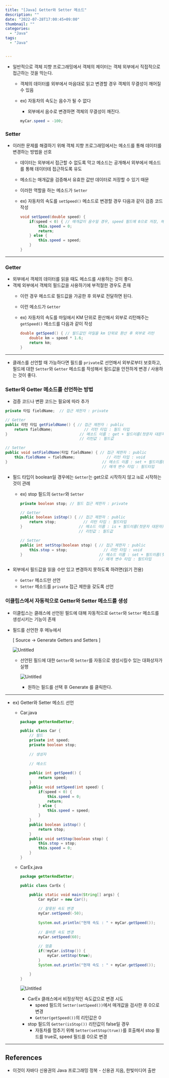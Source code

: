 ```yaml
---
title: "[Java] Getter와 Setter 메소드"
description: ""
date: "2022-07-28T17:00:45+09:00"
thumbnail: ""
categories:
  - "Java"
tags:
  - "Java"


---
```

<!--more-->

- 일반적으로 객체 지향 프로그래밍에서 객체의 제이터는 객체 외부에서 직접적으로 접근하는 것을 막는다.
    - 객체의 데이터를 외부에서 마음대로 읽고 변경할 경우 객체의 무결성이 깨어질 수 있음
    - ex) 자동차의 속도는 음수가 될 수 없다
        - 외부에서 음수로 변경하면 객체의 무결성이 깨진다.
        
        ```java
        myCar.speed = -100;
        ```
        

### Setter

- 이러한 문제를 해결하기 위해 객체 지향 프로그래밍에서는 메소드를 통해 데이터를 변경하는 방법을 선호
    - 데이터는 외부에서 접근할 수 없도록 막고 메소드는 공개해서 외부에서 메소드를 통해 데이터테 접근하도록 유도
    - 메소드는 매개값을 검증해서 유효한 값만 데이터로 저장할 수 있기 때문
    - 이러한 역할을 하는 메소드가 `Setter`
    - ex) 자동차의 속도를 `setSpeed()` 메소드로 변경할 경우 다음과 같이 검증 코드 작성
        
        ```java
        void setSpeed(double speed) {
        	if(speed < 0) { // 매개값이 음수일 경우, speed 필드에 0으로 저장, 메소드 종료
        		this.speed = 0;
        		return;
        	} else {
        		this.speed = speed;
        	}
        }
        ```
        

---

### Getter

- 외부에서 객체의 데이터를 읽을 때도 메소드를 사용하는 것이 좋다.
- 객체 외부에서 객체의 필드값을 사용하기에 부적절한 경우도 존재
    - 이런 경우 메소드로 필드값을 가공한 후 외부로 전달하면 된다.
    - 이런 메소드가 `Getter`
    - ex) 자동차의 속도를 마일에서 KM 단위로 환산해서 외부로 리턴해주는 `getSpeed()` 메소드를 다음과 같이 작성
        
        ```java
        double getSpeed() { // 필드값인 마일을 km 단위로 환산 후 외부로 리턴
        	double km = speed * 1.6;
        	return km;
        }
        ```
        

---

- 클래스를 선언할 때 가능하다면 필드를 `private`로 선언해서 외부로부터 보호하고, 필드에 대한 `Setter`와 `Getter` 메소드를 작성해서 필드값을 안전하게 변경 / 사용하는 것이 좋다.

### Setter와 Getter 메소드를 선언하는 방법

- 검증 코드나 변환 코드는 필요에 따라 추가

```java
private 타입 fieldName;  // 접근 제한자 : private

// Getter
public 리턴 타입 getFieldName() { // 접근 제한자 : public
	return fieldName;              // 리턴 타입 : 필드 타입
}                                // 메소드 이름 : get + 필드이름(첫문자 대문자)
                                 // 리턴값 : 필드값

// Setter
public void setFieldName(타입 fieldName) { // 접근 제한자 : public
	this.fieldName = fieldName;              // 리턴 타입 : void
}                                          // 메소드 이름 : set + 필드이름(첫문자 대문자)
                                           // 매개 변수 타입 : 필드타입
```

- 필드 타입이 boolean일 경우에는 `Getter`는 get으로 시작하지 않고 is로 시작하는 것이 관례
    - ex) stop 필드의 `Getter`와 `Setter`
        
        ```java
        private boolean stop; // 필드 접근 제한자 : private
        
        // Getter
        public boolean isStop() { // 접근 제한자 : public
        	return stop;            // 리턴 타입 : 필드타입
        }                         // 메소드 이름 : is + 필드이름(첫문자 대문자)
                                  // 리턴값 : 필드값
        
        // Setter
        public int setStop(boolean stop) { // 접근 제한자 : public
        	this.stop = stop;                // 리턴 타입 : void
        }                                  // 메소드 이름 : set + 필드이름(첫문자 대문자)
                                           // 매개 변수 타입 : 필드타입
        ```
        
- 외부에서 필드값을 읽을 수만 있고 변경하지 못하도록 하려면(읽기 전용)
    - `Getter` 메소드만 선언
    - `Setter` 메소드를 `private` 접근 제한을 갖도록 선언

### 이클립스에서 자동적으로 Getter와 Setter 메소드를 생성

- 이클립스는 클래스에 선언된 필드에 대해 자동적으로 `Getter`와 `Setter` 메소드를 생성시키는 기능이 존재
- 필드를 선언한 후 메뉴에서
    
    [ Source → Generate Getters and Setters ]
    
    ![Untitled](/images/lang_java/class/Getter와_Setter_메소드/Untitled.png)
    
    - 선언된 필드에 대한 `Getter`와 `Setter`를 자동으로 생성시킬수 있는 대화상자가 실행
        
        ![Untitled](/images/lang_java/class/Getter와_Setter_메소드/Untitled%201.png)
        
        - 원하는 필드를 선택 후 Generate 를 클릭한다.

---

- ex)  Getter와 Setter 메소드 선언
    - Car.java
        
        ```java
        package getterAndSetter;
        
        public class Car {
        	// 필드
        	private int speed;
        	private boolean stop;
        	
        	// 생성자
        	
        	// 메소드
        	
        	public int getSpeed() {
        		return speed;
        	}
        	public void setSpeed(int speed) {
        		if(speed < 0) {
        			this.speed = 0;
        			return;
        		} else {
        			this.speed = speed;
        		}
        	}
        	public boolean isStop() {
        		return stop;
        	}
        	public void setStop(boolean stop) {
        		this.stop = stop;
        		this.speed = 0;
        	}
        }
        ```
        
    - CarEx.java
        
        ```java
        package getterAndSetter;
        
        public class CarEx {
        
        	public static void main(String[] args) {
        		Car myCar = new Car();
        		
        		// 잘몫된 속도 변경
        		myCar.setSpeed(-50);
        		
        		System.out.println("현재 속도 : " + myCar.getSpeed());
        		
        		// 올바른 속도 변경
        		myCar.setSpeed(60);
        		
        		// 멈춤
        		if(!myCar.isStop()) {
        			myCar.setStop(true);
        		}
        		System.out.println("현재 속도 : " + myCar.getSpeed());
        
        	}
        }
        ```
        
        ![Untitled](/images/lang_java/class/Getter와_Setter_메소드/Untitled%202.png)
        
        - CarEx 클래스에서 비정상적인 속도값으로 변경 시도
            - speed 필드의 `Setter(setSpeed())`에서 매개값을 검사한 후 0으로 변경
            - `Getter(getSpeed())`의 리턴값은 0
        - stop 필드의 `Getter(isStop())` 리턴값이 false일 경우
            - 자동차를 멈추기 위해 `Setter(setStop(true))`를 호출해서 stop 필드를 true로, speed 필드를 0으로 변경

---

## References

- 이것이 자바다 신용권의 Java 프로그래밍 정복 - 신용권 지음, 한빛미디어 출판